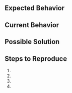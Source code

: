 ## Expected Behavior
<!--- Tell us what should happen. -->

## Current Behavior
<!--- Tell us what happens instead of the expected behavior. -->

## Possible Solution
<!--- Not obligatory, but suggest a fix/reason for the bug. -->

## Steps to Reproduce
<!--- Provide an unambiguous set of steps to reproduce this bug. Include code to reproduce, if relevant. -->
1.
2.
3.
4.
